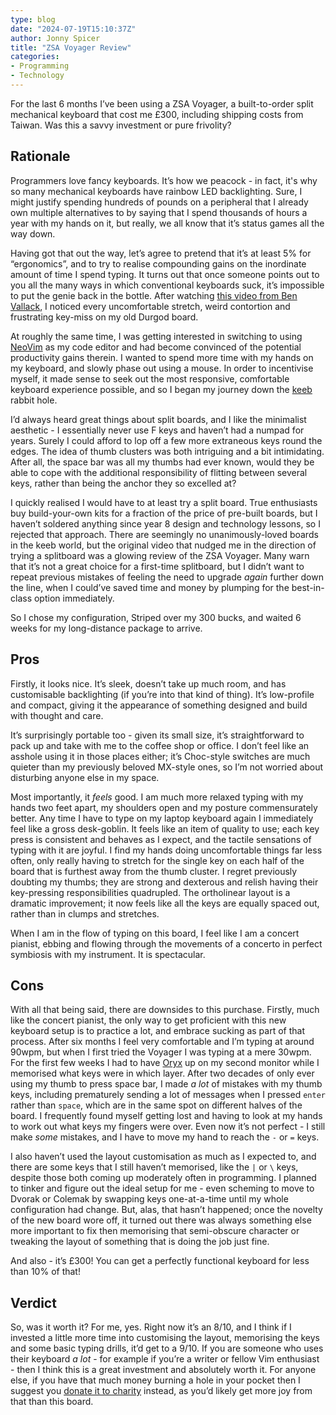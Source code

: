 ```yaml
---
type: blog
date: "2024-07-19T15:10:37Z"
author: Jonny Spicer
title: "ZSA Voyager Review"
categories:
- Programming
- Technology
---
```

For the last 6 months I’ve been using a ZSA Voyager, a built-to-order split mechanical keyboard that cost me £300, including shipping costs from Taiwan. Was this a savvy investment or pure frivolity?

## Rationale

Programmers love fancy keyboards. It’s how we peacock - in fact, it's why so many mechanical keyboards have rainbow LED backlighting. Sure, I might justify spending hundreds of pounds on a peripheral that I already own multiple alternatives to by saying that I spend thousands of hours a year with my hands on it, but really, we all know that it’s status games all the way down.

Having got that out the way, let’s agree to pretend that it’s at least 5% for “ergonomics”, and to try to realise compounding gains on the inordinate amount of time I spend typing. It turns out that once someone points out to you all the many ways in which conventional keyboards suck, it’s impossible to put the genie back in the bottle. After watching [this video from Ben Vallack](https://www.youtube.com/watch?v=dg2TT1OJlQs), I noticed every uncomfortable stretch, weird contortion and frustrating key-miss on my old Durgod board.

At roughly the same time, I was getting interested in switching to using [NeoVim](https://neovim.io/) as my code editor and had become convinced of the potential productivity gains therein. I wanted to spend more time with my hands on my keyboard, and slowly phase out using a mouse. In order to incentivise myself, it made sense to seek out the most responsive, comfortable keyboard experience possible, and so I began my journey down the [keeb](https://www.reddit.com/r/MechanicalKeyboards/comments/5wmxgz/call_me_stupid_whats_a_keeb/) rabbit hole.

I’d always heard great things about split boards, and I like the minimalist aesthetic - I essentially never use F keys and haven’t had a numpad for years. Surely I could afford to lop off a few more extraneous keys round the edges. The idea of thumb clusters was both intriguing and a bit intimidating. After all, the space bar was all my thumbs had ever known, would they be able to cope with the additional responsibility of flitting between several keys, rather than being the anchor they so excelled at?

I quickly realised I would have to at least try a split board. True enthusiasts buy build-your-own kits for a fraction of the price of pre-built boards, but I haven’t soldered anything since year 8 design and technology lessons, so I rejected that approach. There are seemingly no unanimously-loved boards in the keeb world, but the original video that nudged me in the direction of trying a splitboard was a glowing review of the ZSA Voyager. Many warn that it’s not a great choice for a first-time splitboard, but I didn’t want to repeat previous mistakes of feeling the need to upgrade *again* further down the line, when I could’ve saved time and money by plumping for the best-in-class option immediately.

So I chose my configuration, Striped over my 300 bucks, and waited 6 weeks for my long-distance package to arrive.

## Pros

Firstly, it looks nice. It’s sleek, doesn’t take up much room, and has customisable backlighting (if you’re into that kind of thing). It’s low-profile and compact, giving it the appearance of something designed and build with thought and care.

It’s surprisingly portable too - given its small size, it’s straightforward to pack up and take with me to the coffee shop or office. I don’t feel like an asshole using it in those places either; it’s Choc-style switches are much quieter than my previously beloved MX-style ones, so I’m not worried about disturbing anyone else in my space. 

Most importantly, it *feels* good. I am much more relaxed typing with my hands two feet apart, my shoulders open and my posture commensurately better. Any time I have to type on my laptop keyboard again I immediately feel like a gross desk-goblin. It feels like an item of quality to use; each key press is consistent and behaves as I expect, and the tactile sensations of typing with it are joyful. I find my hands doing uncomfortable things far less often, only really having to stretch for the single key on each half of the board that is furthest away from the thumb cluster. I regret previously doubting my thumbs; they are strong and dexterous and relish having their key-pressing responsibilities quadrupled. The ortholinear layout is a dramatic improvement; it now feels like all the keys are equally spaced out, rather than in clumps and stretches.

When I am in the flow of typing on this board, I feel like I am a concert pianist, ebbing and flowing through the movements of a concerto in perfect symbiosis with my instrument. It is spectacular.

## Cons

With all that being said, there are downsides to this purchase. Firstly, much like the concert pianist, the only way to get proficient with this new keyboard setup is to practice a lot, and embrace sucking as part of that process. After six months I feel very comfortable and I’m typing at around 90wpm, but when I first tried the Voyager I was typing at a mere 30wpm. For the first few weeks I had to have [Oryx](https://configure.zsa.io/) up on my second monitor while I memorised what keys were in which layer. After two decades of only ever using my thumb to press space bar, I made *a lot* of mistakes with my thumb keys, including prematurely sending a lot of messages when I pressed `enter` rather than `space`, which are in the same spot on different halves of the board. I frequently found myself getting lost and having to look at my hands to work out what keys my fingers were over. Even now it’s not perfect - I still make *some* mistakes, and I have to move my hand to reach the `-` or `=` keys.

I also haven’t used the layout customisation as much as I expected to, and there are some keys that I still haven’t memorised, like the `|` or `\` keys, despite those both coming up moderately often in programming. I planned to tinker and figure out the ideal setup for me - even scheming to move to Dvorak or Colemak by swapping keys one-at-a-time until my whole configuration had change. But, alas, that hasn’t happened; once the novelty of the new board wore off, it turned out there was always something else more important to fix then memorising that semi-obscure character or tweaking the layout of something that is doing the job just fine.

And also - it’s £300! You can get a perfectly functional keyboard for less than 10% of that! 

## Verdict

So, was it worth it? For me, yes. Right now it’s an 8/10, and I think if I invested a little more time into customising the layout, memorising the keys and some basic typing drills, it’d get to a 9/10. If you are someone who uses their keyboard *a lot* - for example if you’re a writer or fellow Vim enthusiast - then I think this is a great investment and absolutely worth it. For anyone else, if you have that much money burning a hole in your pocket then I suggest you [donate it to charity](https://intelligence.org/donate/) instead, as you’d likely get more joy from that than this board.
